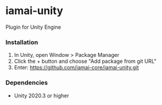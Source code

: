# iamai-unity
Plugin for Unity Engine

### Installation

1. In Unity, open Window > Package Manager
2. Click the + button and choose "Add package from git URL"
3. Enter: https://github.com/iamai-core/iamai-unity.git

### Dependencies

* Unity 2020.3 or higher
